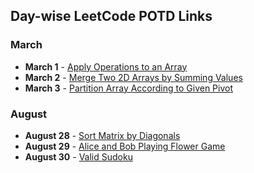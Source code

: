 ## Day-wise LeetCode POTD Links

### March

- **March 1** - [Apply Operations to an Array](https://leetcode.com/problems/apply-operations-to-an-array/description/?envType=daily-question&envId=2025-03-01)
- **March 2** - [Merge Two 2D Arrays by Summing Values](https://leetcode.com/problems/merge-two-2d-arrays-by-summing-values/?envType=daily-question&envId=2025-03-02)
- **March 3** - [Partition Array According to Given Pivot](https://leetcode.com/problems/partition-array-according-to-given-pivot/description/?envType=daily-question&envId=2025-03-03)

### August

- **August 28** - [Sort Matrix by Diagonals](https://leetcode.com/problems/sort-matrix-by-diagonals/?envType=daily-question&envId=2025-08-28)
- **August 29** - [Alice and Bob Playing Flower Game](https://leetcode.com/problems/alice-and-bob-playing-flower-game/?envType=daily-question&envId=2025-08-29)
- **August 30** - [Valid Sudoku](https://leetcode.com/problems/valid-sudoku/?envType=daily-question&envId=2025-08-30)
